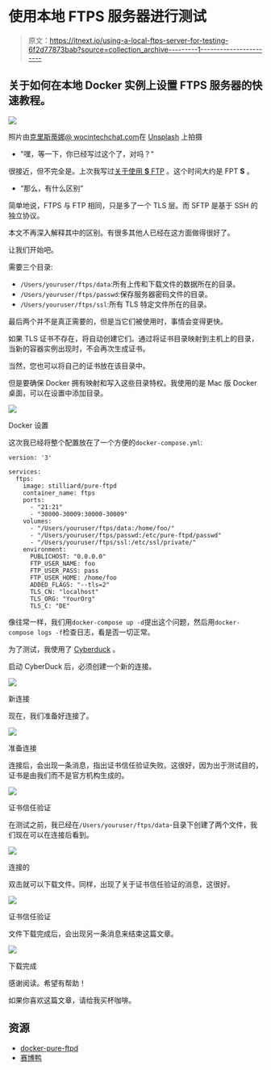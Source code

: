 # 使用本地 FTPS 服务器进行测试

> 原文：<https://itnext.io/using-a-local-ftps-server-for-testing-6f2d77873bab?source=collection_archive---------1----------------------->

## 关于如何在本地 Docker 实例上设置 FTPS 服务器的快速教程。

![](img/2f1e447453bfd90ba28227c4d6bd6302.png)

照片由[克里斯蒂娜@ wocintechchat.com](https://unsplash.com/@wocintechchat?utm_source=medium&utm_medium=referral)在 [Unsplash](https://unsplash.com?utm_source=medium&utm_medium=referral) 上拍摄

*   "嘿，等一下，你已经写过这个了，对吗？"

很接近，但不完全是。上次我写过[关于使用 **S** FTP](https://twissmueller.medium.com/using-a-local-sftp-server-for-testing-659daaa0290a) 。这个时间大约是 FPT **S** 。

*   “那么，有什么区别”

简单地说，FTPS 与 FTP 相同，只是多了一个 TLS 层。而 SFTP 是基于 SSH 的独立协议。

本文不再深入解释其中的区别。有很多其他人已经在这方面做得很好了。

让我们开始吧。

需要三个目录:

*   `/Users/youruser/ftps/data`:所有上传和下载文件的数据所在的目录。
*   `/Users/youruser/ftps/passwd`:保存服务器密码文件的目录。
*   `/Users/youruser/ftps/ssl`:所有 TLS 特定文件所在的目录。

最后两个并不是真正需要的，但是当它们被使用时，事情会变得更快。

如果 TLS 证书不存在，将自动创建它们。通过将证书目录映射到主机上的目录，当新的容器实例出现时，不会再次生成证书。

当然，您也可以将自己的证书放在该目录中。

但是要确保 Docker 拥有映射和写入这些目录特权。我使用的是 Mac 版 Docker 桌面，可以在设置中添加目录。

![](img/cf916fc944a36e1bb6c5964a28bfe9b9.png)

Docker 设置

这次我已经将整个配置放在了一个方便的`docker-compose.yml`:

```
version: '3'

services:
  ftps:
    image: stilliard/pure-ftpd
    container_name: ftps
    ports:
      - "21:21"
      - "30000-30009:30000-30009"
    volumes:
      - "/Users/youruser/ftps/data:/home/foo/"
      - "/Users/youruser/ftps/passwd:/etc/pure-ftpd/passwd"
      - "/Users/youruser/ftps/ssl:/etc/ssl/private/"
    environment:
      PUBLICHOST: "0.0.0.0"
      FTP_USER_NAME: foo
      FTP_USER_PASS: pass
      FTP_USER_HOME: /home/foo
      ADDED_FLAGS: "--tls=2"
      TLS_CN: "localhost"
      TLS_ORG: "YourOrg"
      TLS_C: "DE"
```

像往常一样，我们用`docker-compose up -d`提出这个问题，然后用`docker-compose logs -f`检查日志，看是否一切正常。

为了测试，我使用了 [Cyberduck](https://cyberduck.io) 。

启动 CyberDuck 后，必须创建一个新的连接。

![](img/931013f3d001d9d087c8cd8e68ae290f.png)

新连接

现在，我们准备好连接了。

![](img/1c88fe78ecaa3223b5eaf43d4b95e6c9.png)

准备连接

连接后，会出现一条消息，指出证书信任验证失败。这很好，因为出于测试目的，证书是由我们而不是官方机构生成的。

![](img/ecd657c10eee784bc78304684d34694d.png)

证书信任验证

在测试之前，我已经在`/Users/youruser/ftps/data`-目录下创建了两个文件，我们现在可以在连接后看到。

![](img/2c2801f325c60879259c5de6e1d2d604.png)

连接的

双击就可以下载文件。同样，出现了关于证书信任验证的消息，这很好。

![](img/416903432caf5504227f9fc157dffe5f.png)

证书信任验证

文件下载完成后，会出现另一条消息来结束这篇文章。

![](img/1fc97fcef4524f19d4cbe76e87ee2319.png)

下载完成

感谢阅读。希望有帮助！

如果你喜欢这篇文章，请给我买杯咖啡。

## 资源

*   [docker-pure-ftpd](https://github.com/stilliard/docker-pure-ftpd)
*   [赛博鸭](https://cyberduck.io)